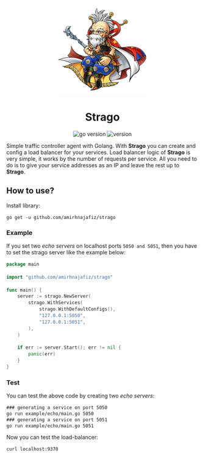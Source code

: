 <p align="center">
  <img src="assets/strago.webp" alt="logo" />
</p>

<h1 align="center">
Strago
</h1>

<p align="center">
    <img src="https://img.shields.io/badge/Go-1.19+-00ADD8?style=for-the-badge&logo=go" alt="go version" />
    <img src="https://img.shields.io/badge/Version-0.0.1-green?style=for-the-badge&logo=none" alt="version" />
</p>

Simple traffic controller agent with Golang. With **Strago** you can create and config a load balancer
for your services. Load balancer logic of **Strago** is very simple, it works by the number of requests per service.
All you need to do is to give your service addresses as an IP and leave the rest up to **Strago**.

## How to use?
Install library:
```shell
go get -u github.com/amirhnajafiz/strago
```

### Example
If you set two _echo servers_ on localhost ports ```5050 and 5051```, then
you have to set the strago server like the example below:
```go
package main

import "github.com/amirhnajafiz/strago"

func main() {
	server := strago.NewServer(
		strago.WithServices(
			strago.WithDefaultConfigs(),
			"127.0.0.1:5050",
			"127.0.0.1:5051",
		),
	)

	if err := server.Start(); err != nil {
		panic(err)
	}
}
```

### Test
You can test the above code by creating two _echo servers_:
```shell
### generating a service on port 5050
go run example/echo/main.go 5050
### generating a service on port 5051
go run example/echo/main.go 5051
```

Now you can test the load-balancer:
```shell
curl localhost:9370
```